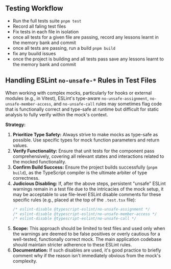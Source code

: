 ## Testing Workflow
- Run the full tests suite `pnpm test`
- Record all faling test files
- Fix tests in each file in isolation
- once all tests for a given file are passing, record any lessons learnt in the memory bank and commit
- once all tests are passing, run a build `pnpm build`
- fix any buuild issues
- once the project is building and all tests pass save any lessons learnt to the memory bank and commit

## Handling ESLint `no-unsafe-*` Rules in Test Files

When working with complex mocks, particularly for hooks or external modules (e.g., in Vitest), ESLint's type-aware `no-unsafe-assignment`, `no-unsafe-member-access`, and `no-unsafe-call` rules may sometimes flag code that is functionally correct and type-safe at runtime but difficult for static analysis to fully verify within the mock's context.

**Strategy:**

1.  **Prioritize Type Safety:** Always strive to make mocks as type-safe as possible. Use specific types for mock function parameters and return values.
2.  **Verify Functionality:** Ensure that unit tests for the component pass comprehensively, covering all relevant states and interactions related to the mocked functionality.
3.  **Confirm Build Success:** Ensure the project builds successfully (`pnpm build`), as the TypeScript compiler is the ultimate arbiter of type correctness.
4.  **Judicious Disabling:** If, after the above steps, persistent "unsafe" ESLint warnings remain in a test file due to the intricacies of the mock setup, it may be acceptable to use file-level ESLint disable comments for these specific rules (e.g., placed at the top of the `.test.tsx` file):
    ```typescript
    /* eslint-disable @typescript-eslint/no-unsafe-assignment */
    /* eslint-disable @typescript-eslint/no-unsafe-member-access */
    /* eslint-disable @typescript-eslint/no-unsafe-call */
    ```
5.  **Scope:** This approach should be limited to test files and used only when the warnings are deemed to be false positives or overly cautious for a well-tested, functionally correct mock. The main application codebase should maintain stricter adherence to these ESLint rules.
6.  **Documentation:** If such disables are used, it's good practice to briefly comment why if the reason isn't immediately obvious from the mock's complexity.
